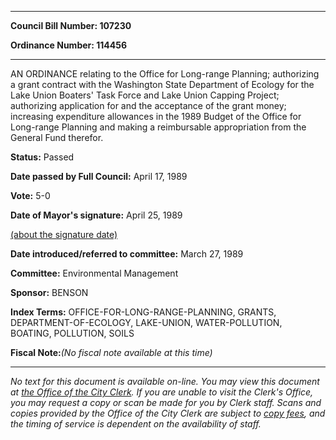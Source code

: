 

********

**Council Bill Number: 107230**
   
**Ordinance Number: 114456**
********

 AN ORDINANCE relating to the Office for Long-range Planning; authorizing a grant contract with the Washington State Department of Ecology for the Lake Union Boaters' Task Force and Lake Union Capping Project; authorizing application for and the acceptance of the grant money; increasing expenditure allowances in the 1989 Budget of the Office for Long-range Planning and making a reimbursable appropriation from the General Fund therefor.

**Status:** Passed
   
**Date passed by Full Council:** April 17, 1989
   
**Vote:** 5-0
   
**Date of Mayor's signature:** April 25, 1989
   
[(about the signature date)](/~public/approvaldate.htm)
   
   
   
**Date introduced/referred to committee:** March 27, 1989
   
**Committee:** Environmental Management
   
**Sponsor:** BENSON
   
   
**Index Terms:** OFFICE-FOR-LONG-RANGE-PLANNING, GRANTS, DEPARTMENT-OF-ECOLOGY, LAKE-UNION, WATER-POLLUTION, BOATING, POLLUTION, SOILS

**Fiscal Note:**_(No fiscal note available at this time)_
********

_No text for this document is available on-line. You may view this document at [the Office of the City Clerk](http://www.seattle.gov/leg/clerk/contactUs.htm). If you are unable to visit the Clerk's Office, you may request a copy or scan be made for you by Clerk staff. Scans and copies provided by the Office of the City Clerk are subject to [copy fees](http://clerk.seattle.gov/~public/clerkfees.htm), and the timing of service is dependent on the availability of staff._


